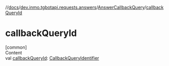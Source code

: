 //[docs](../../../index.md)/[dev.inmo.tgbotapi.requests.answers](../index.md)/[AnswerCallbackQuery](index.md)/[callbackQueryId](callback-query-id.md)



# callbackQueryId  
[common]  
Content  
val [callbackQueryId](callback-query-id.md): [CallbackQueryIdentifier](../../dev.inmo.tgbotapi.types/index.md#%5Bdev.inmo.tgbotapi.types%2FCallbackQueryIdentifier%2F%2F%2FPointingToDeclaration%2F%5D%2FClasslikes%2F625018081)  



